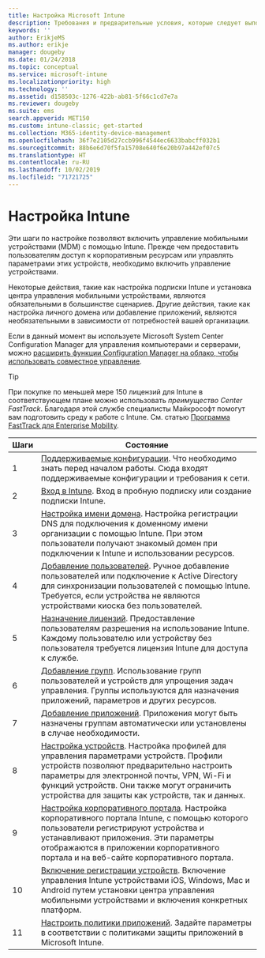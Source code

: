 ```yaml
---
title: Настройка Microsoft Intune
description: Требования и предварительные условия, которые следует выполнить перед использованием подписки Intune.
keywords: ''
author: ErikjeMS
ms.author: erikje
manager: dougeby
ms.date: 01/24/2018
ms.topic: conceptual
ms.service: microsoft-intune
ms.localizationpriority: high
ms.technology: ''
ms.assetid: d158503c-1276-422b-ab81-5f66c1cd7e7a
ms.reviewer: dougeby
ms.suite: ems
search.appverid: MET150
ms.custom: intune-classic; get-started
ms.collection: M365-identity-device-management
ms.openlocfilehash: 36f7e2105d27ccb996f4544ec6633babcff032b1
ms.sourcegitcommit: 88b6e6d70f5fa15708e640f6e20b97a442ef07c5
ms.translationtype: HT
ms.contentlocale: ru-RU
ms.lasthandoff: 10/02/2019
ms.locfileid: "71721725"
---
```

# <a name="set-up-intune"></a>Настройка Intune

Эти шаги по настройке позволяют включить управление мобильными устройствами (MDM) с помощью Intune. Прежде чем предоставить пользователям доступ к корпоративным ресурсам или управлять параметрами этих устройств, необходимо включить управление устройствами.

Некоторые действия, такие как настройка подписки Intune и установка центра управления мобильными устройствами, являются обязательными в большинстве сценариев. Другие действия, такие как настройка личного домена или добавление приложений, являются необязательными в зависимости от потребностей вашей организации.

Если в данный момент вы используете Microsoft System Center Configuration Manager для управления компьютерами и серверами, можно [расширить функции Configuration Manager на облако, чтобы использовать совместное управление](https://docs.microsoft.com/sccm/comanage/overview).

>[!TIP]
>При покупке по меньшей мере 150 лицензий для Intune в соответствующем плане можно использовать *преимущество Center FastTrack*. Благодаря этой службе специалисты Майкрософт помогут вам подготовить среду к работе с Intune. См. статью [Программа FastTrack для Enterprise Mobility](https://docs.microsoft.com/enterprise-mobility-security/Solutions/enterprise-mobility-fasttrack-program).



| Шаги |                                                                                                                       Состояние                                                                                                                       |
|-------|----------------------------------------------------------------------------------------------------------------------------------------------------------------------------------------------------------------------------------------------------|
|   1   |                                        [Поддерживаемые конфигурации](supported-devices-browsers.md). Что необходимо знать перед началом работы. Сюда входят поддерживаемые конфигурации и требования к сети.                                         |
|   2   |                                                                 [Вход в Intune](account-sign-up.md). Вход в пробную подписку или создание подписки Intune.                                                                  |
|   3   |                [Настройка имени домена](custom-domain-name-configure.md). Настройка регистрации DNS для подключения к доменному имени организации с помощью Intune. При этом пользователи получают знакомый домен при подключении к Intune и использовании ресурсов.                |
|   4   |                                   [Добавление пользователей](users-add.md). Ручное добавление пользователей или подключение к Active Directory для синхронизации пользователей с помощью Intune. Требуется, если устройства не являются устройствами киоска без пользователей.                                    |
|   5   |                                            [Назначение лицензий](../licenses-assign.md). Предоставление пользователям разрешения на использование Intune. Каждому пользователю или устройству без пользователя требуется лицензия Intune для доступа к службе.                                             |
|   6   |                                               [Добавление групп](../groups-add.md). Использование групп пользователей и устройств для упрощения задач управления. Группы используются для назначения приложений, параметров и других ресурсов.                                                |
|   7   |                                                                        [Добавление приложений](../apps/apps-add.md). Приложения могут быть назначены группам автоматически или установлены в случае необходимости.                                                                         |
|   8   | [Настройка устройств](../configuration/device-profiles.md). Настройка профилей для управления параметрами устройств. Профили устройств позволяют предварительно настроить параметры для электронной почты, VPN, Wi-Fi и функций устройств. Они также могут ограничить устройства для защиты как устройств, так и данных. |
|   9   |       [Настройка корпоративного портала](../apps/company-portal-app.md). Настройка корпоративного портала Intune, с помощью которого пользователи регистрируют устройства и устанавливают приложения. Эти параметры отображаются в приложении корпоративного портала и на веб-сайте корпоративного портала.       |
|  10   |                                [Включение регистрации устройств](mdm-authority-set.md). Включение управления Intune устройствами iOS, Windows, Mac и Android путем установки центра управления мобильными устройствами и включения конкретных платформ.                                 |
|  11   |                                                        [Настроить политики приложений](../apps/app-protection-policy.md). Задайте параметры в соответствии с политиками защиты приложений в Microsoft Intune.                                                         |

